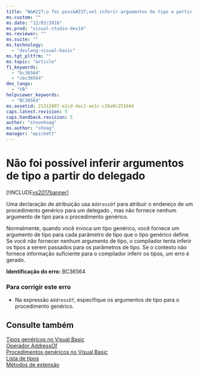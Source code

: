 ```yaml
---
title: "N&#227;o foi poss&#237;vel inferir argumentos de tipo a partir do delegado | Microsoft Docs"
ms.custom: ""
ms.date: "12/03/2016"
ms.prod: "visual-studio-dev14"
ms.reviewer: ""
ms.suite: ""
ms.technology: 
  - "devlang-visual-basic"
ms.tgt_pltfrm: ""
ms.topic: "article"
f1_keywords: 
  - "bc36564"
  - "vbc36564"
dev_langs: 
  - "VB"
helpviewer_keywords: 
  - "BC36564"
ms.assetid: 21312807-e1cd-4ac1-ae1c-c28a9c25164d
caps.latest.revision: 5
caps.handback.revision: 5
author: "stevehoag"
ms.author: "shoag"
manager: "wpickett"
---
```

# N&#227;o foi poss&#237;vel inferir argumentos de tipo a partir do delegado
[!INCLUDE[vs2017banner](../../../csharp/includes/vs2017banner.md)]

Uma declaração de atribuição usa `AddressOf` para atribuir o endereço de um procedimento genérico para um delegado , mas não fornece nenhum argumento de tipo para o procedimento genérico.  
  
 Normalmente, quando você invoca um tipo genérico, você fornece um argumento de tipo para cada parâmetro de tipo que o tipo genérico define.  Se você não fornecer nenhum argumento de tipo, o compilador tenta inferir os tipos a serem passados para os parâmetros de tipo.  Se o contexto não fornece informação suficiente para o compilador inferir os tipos, um erro é gerado.  
  
 **Identificação do erro:**  BC36564  
  
### Para corrigir este erro  
  
-   Na expressão `AddressOf`, especifique os argumentos de tipo para o procedimento genérico.  
  
## Consulte também  
 [Tipos genéricos no Visual Basic](../../../visual-basic/programming-guide/language-features/data-types/generic-types.md)   
 [Operador AddressOf](../../../visual-basic/language-reference/operators/addressof-operator.md)   
 [Procedimentos genéricos no Visual Basic](../../../visual-basic/programming-guide/language-features/data-types/generic-procedures.md)   
 [Lista de tipos](../../../visual-basic/language-reference/statements/type-list.md)   
 [Métodos de extensão](../../../visual-basic/programming-guide/language-features/procedures/extension-methods.md)
